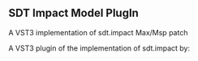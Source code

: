 ## SDT Impact Model PlugIn

A VST3 implementation of sdt.impact Max/Msp patch

A VST3 plugin of the implementation of sdt.impact by:

